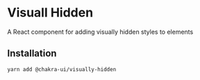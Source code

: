 # Visuall Hidden

A React component for adding visually hidden styles to elements

## Installation

```sh
yarn add @chakra-ui/visually-hidden
```
